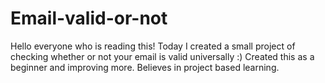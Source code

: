 # Email-valid-or-not
Hello everyone who is reading this!
Today I created a small project of checking whether or not your email is valid universally :) 
Created this as a beginner and improving more.
Believes in project based learning.
